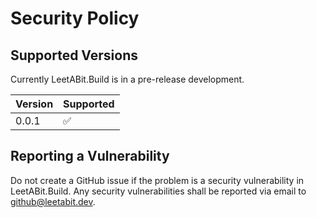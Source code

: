 # Security Policy

## Supported Versions

Currently LeetABit.Build is in a pre-release development.

| Version | Supported          |
| ------- | ------------------ |
| 0.0.1   | :white_check_mark: |

## Reporting a Vulnerability

Do not create a GitHub issue if the problem is a security vulnerability in LeetABit.Build.
Any security vulnerabilities shall be reported via email to github@leetabit.dev.
